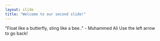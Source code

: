 ```yaml
---
layout: slide
title: "Welcome to our second slide!"
---
```

"Float like a butterfly, sting like a bee.." - Muhammed Ali
Use the left arrow to go back!
